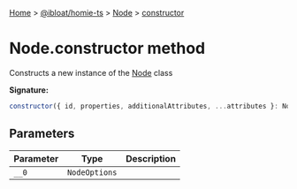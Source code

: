 [Home](./index) &gt; [@ibloat/homie-ts](./homie-ts.md) &gt; [Node](./homie-ts.node.md) &gt; [constructor](./homie-ts.node.constructor.md)

# Node.constructor method

Constructs a new instance of the [Node](./homie-ts.node.md) class

**Signature:**
```javascript
constructor({ id, properties, additionalAttributes, ...attributes }: NodeOptions);
```

## Parameters

|  Parameter | Type | Description |
|  --- | --- | --- |
|  `__0` | `NodeOptions` |  |

